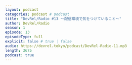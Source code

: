 ```yaml
---
layout: podcast
categories: podcast # podcast
title: "DevRel/Radio #13 〜配信環境で気をつけていること〜"
author: DevRel/Radio
season: 1
episode: 13
episodeType: full
explicit: false # true | false
audio: https://devrel.tokyo/podcast/DevRel-Radio-11.mp3
length: 3675
podcast: true
---
```

